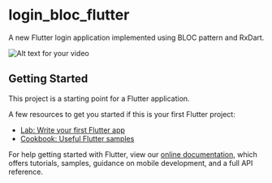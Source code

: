 # login_bloc_flutter

A new Flutter login application implemented using BLOC pattern and RxDart.

![Alt text for your video](https://1.bp.blogspot.com/-lenoLPfGBs8/XC9gQGhWMcI/AAAAAAAATSA/B6xNc88C1NkaIgmN4DQwGjVZdyUhAF5LwCLcBGAs/s320/Screen%2BShot%2B2019-01-04%2Bat%2B7.00.25%2BPM.png)

## Getting Started

This project is a starting point for a Flutter application.

A few resources to get you started if this is your first Flutter project:

- [Lab: Write your first Flutter app](https://flutter.io/docs/get-started/codelab)
- [Cookbook: Useful Flutter samples](https://flutter.io/docs/cookbook)

For help getting started with Flutter, view our 
[online documentation](https://flutter.io/docs), which offers tutorials, 
samples, guidance on mobile development, and a full API reference.
